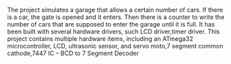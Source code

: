 The project simulates a garage that allows a certain number of cars. If there is a car, the gate is opened and it enters. 
Then there is a counter to write the number of cars that are supposed to enter the garage until it is full.
It has been built with several hardware drivers, such  LCD driver,timer driver. 
This project contains multiple hardware items, including an ATmega32 microcontroller, LCD, ultrasonic sensor, and servo moto,7 segment common cathode,7447 IC – BCD to 7 Segment Decoder

